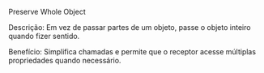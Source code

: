 Preserve Whole Object

Descrição: Em vez de passar partes de um objeto, passe o objeto inteiro quando fizer sentido.

Benefício: Simplifica chamadas e permite que o receptor acesse múltiplas propriedades quando necessário.
